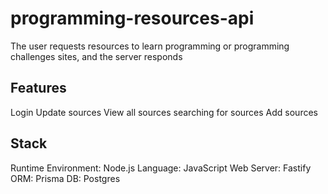 # programming-resources-api
The user requests resources to learn programming or programming challenges sites, and the server responds

## Features
Login
Update sources
View all sources
 searching for sources
Add sources

## Stack

Runtime Environment: Node.js
Language: JavaScript
Web Server: Fastify
ORM: Prisma
DB: Postgres
